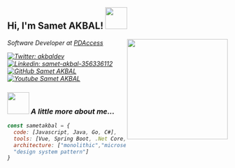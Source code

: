 <h2> Hi, I'm Samet AKBAL! <img src="https://media.giphy.com/media/fedryX7dMGMe6lgqDm/giphy.gif" width="50"></h2>
<img align='right' src="https://media.giphy.com/media/VTtANKl0beDFQRLDTh/giphy.gif" width="230">
<p><em>Software Developer at <a href="https://www.pdaccess.com/">PDAccess</a></br>

[![Twitter: akbaldev](https://img.shields.io/twitter/follow/akbaldev?style=social)](https://twitter.com/akbaldev)
[![Linkedin: samet-akbal-356336112](https://img.shields.io/badge/samet-akbal-356336112?style=flat-square&logo=Linkedin&logoColor=white&link=https://www.linkedin.com/in/samet-akbal-356336112/)](https://www.linkedin.com/in/samet-akbal-356336112/)
[![GitHub Samet AKBAL](https://img.shields.io/github/followers/sametakbal?label=follow&style=social)](https://github.com/sametakbal)
[![Youtube Samet AKBAL](https://img.shields.io/youtube/channel/views/UC_m9nFLfzAMEZbFtaaYp1Aw?style=social)](https://www.youtube.com/user/aisV25)

### <img src="https://media.giphy.com/media/lJNoBCvQYp7nq/giphy.gif" width="50"> A little more about me...  

```javascript
const sametakbal = {
  code: [Javascript, Java, Go, C#],
  tools: [Vue, Spring Boot, .Net Core, Postgresql, Docker],
  architecture: ["monolithic","microservices", "event-driven", 
  "design system pattern"]
}
```
